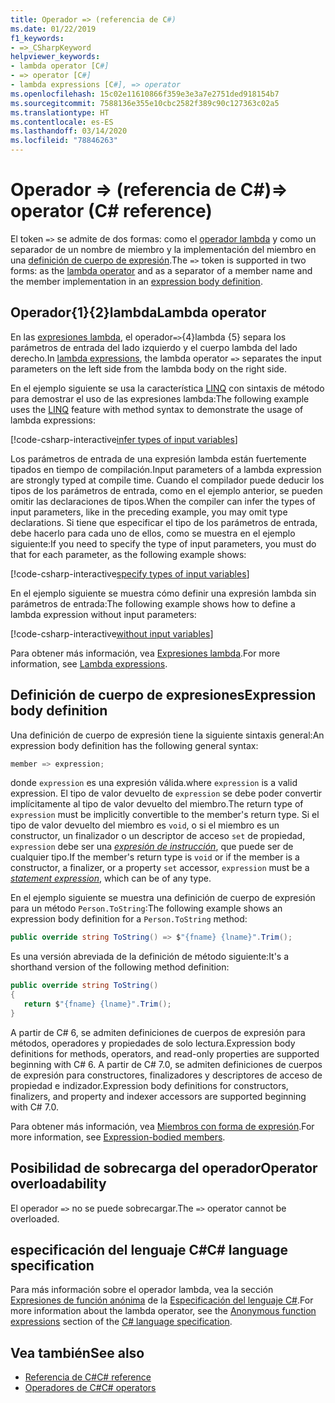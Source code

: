 ```yaml
---
title: Operador => (referencia de C#)
ms.date: 01/22/2019
f1_keywords:
- =>_CSharpKeyword
helpviewer_keywords:
- lambda operator [C#]
- => operator [C#]
- lambda expressions [C#], => operator
ms.openlocfilehash: 15c02e11610866f359e3e3a7e2751ded918154b7
ms.sourcegitcommit: 7588136e355e10cbc2582f389c90c127363c02a5
ms.translationtype: HT
ms.contentlocale: es-ES
ms.lasthandoff: 03/14/2020
ms.locfileid: "78846263"
---
```

# <a name="-operator-c-reference"></a><span data-ttu-id="8689b-102">Operador => (referencia de C#)</span><span class="sxs-lookup"><span data-stu-id="8689b-102">=> operator (C# reference)</span></span>

<span data-ttu-id="8689b-103">El token `=>` se admite de dos formas: como el [operador lambda](#lambda-operator) y como un separador de un nombre de miembro y la implementación del miembro en una [definición de cuerpo de expresión](#expression-body-definition).</span><span class="sxs-lookup"><span data-stu-id="8689b-103">The `=>` token is supported in two forms: as the [lambda operator](#lambda-operator) and as a separator of a member name and the member implementation in an [expression body definition](#expression-body-definition).</span></span>

## <a name="lambda-operator"></a><span data-ttu-id="8689b-104">Operador{1}{2}lambda</span><span class="sxs-lookup"><span data-stu-id="8689b-104">Lambda operator</span></span>

<span data-ttu-id="8689b-105">En las [expresiones lambda](../../programming-guide/statements-expressions-operators/lambda-expressions.md), el operador`=>`{4}lambda {5} separa los parámetros de entrada del lado izquierdo y el cuerpo lambda del lado derecho.</span><span class="sxs-lookup"><span data-stu-id="8689b-105">In [lambda expressions](../../programming-guide/statements-expressions-operators/lambda-expressions.md), the lambda operator `=>` separates the input parameters on the left side from the lambda body on the right side.</span></span>

<span data-ttu-id="8689b-106">En el ejemplo siguiente se usa la característica [LINQ](../../programming-guide/concepts/linq/index.md) con sintaxis de método para demostrar el uso de las expresiones lambda:</span><span class="sxs-lookup"><span data-stu-id="8689b-106">The following example uses the [LINQ](../../programming-guide/concepts/linq/index.md) feature with method syntax to demonstrate the usage of lambda expressions:</span></span>

[!code-csharp-interactive[infer types of input variables](snippets/LambdaOperator.cs#InferredTypes)]

<span data-ttu-id="8689b-107">Los parámetros de entrada de una expresión lambda están fuertemente tipados en tiempo de compilación.</span><span class="sxs-lookup"><span data-stu-id="8689b-107">Input parameters of a lambda expression are strongly typed at compile time.</span></span> <span data-ttu-id="8689b-108">Cuando el compilador puede deducir los tipos de los parámetros de entrada, como en el ejemplo anterior, se pueden omitir las declaraciones de tipos.</span><span class="sxs-lookup"><span data-stu-id="8689b-108">When the compiler can infer the types of input parameters, like in the preceding example, you may omit type declarations.</span></span> <span data-ttu-id="8689b-109">Si tiene que especificar el tipo de los parámetros de entrada, debe hacerlo para cada uno de ellos, como se muestra en el ejemplo siguiente:</span><span class="sxs-lookup"><span data-stu-id="8689b-109">If you need to specify the type of input parameters, you must do that for each parameter, as the following example shows:</span></span>

[!code-csharp-interactive[specify types of input variables](snippets/LambdaOperator.cs#ExplicitTypes)]

<span data-ttu-id="8689b-110">En el ejemplo siguiente se muestra cómo definir una expresión lambda sin parámetros de entrada:</span><span class="sxs-lookup"><span data-stu-id="8689b-110">The following example shows how to define a lambda expression without input parameters:</span></span>

[!code-csharp-interactive[without input variables](snippets/LambdaOperator.cs#WithoutInput)]

<span data-ttu-id="8689b-111">Para obtener más información, vea [Expresiones lambda](../../programming-guide/statements-expressions-operators/lambda-expressions.md).</span><span class="sxs-lookup"><span data-stu-id="8689b-111">For more information, see [Lambda expressions](../../programming-guide/statements-expressions-operators/lambda-expressions.md).</span></span>

## <a name="expression-body-definition"></a><span data-ttu-id="8689b-112">Definición de cuerpo de expresiones</span><span class="sxs-lookup"><span data-stu-id="8689b-112">Expression body definition</span></span>

<span data-ttu-id="8689b-113">Una definición de cuerpo de expresión tiene la siguiente sintaxis general:</span><span class="sxs-lookup"><span data-stu-id="8689b-113">An expression body definition has the following general syntax:</span></span>

```csharp
member => expression;
```

<span data-ttu-id="8689b-114">donde `expression` es una expresión válida.</span><span class="sxs-lookup"><span data-stu-id="8689b-114">where `expression` is a valid expression.</span></span> <span data-ttu-id="8689b-115">El tipo de valor devuelto de `expression` se debe poder convertir implícitamente al tipo de valor devuelto del miembro.</span><span class="sxs-lookup"><span data-stu-id="8689b-115">The return type of `expression` must be implicitly convertible to the member's return type.</span></span> <span data-ttu-id="8689b-116">Si el tipo de valor devuelto del miembro es `void`, o si el miembro es un constructor, un finalizador o un descriptor de acceso `set` de propiedad, `expression` debe ser una [*expresión de instrucción*](~/_csharplang/spec/statements.md#expression-statements), que puede ser de cualquier tipo.</span><span class="sxs-lookup"><span data-stu-id="8689b-116">If the member's return type is `void` or if the member is a constructor, a finalizer, or a property `set` accessor, `expression` must be a [*statement expression*](~/_csharplang/spec/statements.md#expression-statements), which can be of any type.</span></span>

<span data-ttu-id="8689b-117">En el ejemplo siguiente se muestra una definición de cuerpo de expresión para un método `Person.ToString`:</span><span class="sxs-lookup"><span data-stu-id="8689b-117">The following example shows an expression body definition for a `Person.ToString` method:</span></span>

```csharp
public override string ToString() => $"{fname} {lname}".Trim();
```

<span data-ttu-id="8689b-118">Es una versión abreviada de la definición de método siguiente:</span><span class="sxs-lookup"><span data-stu-id="8689b-118">It's a shorthand version of the following method definition:</span></span>

```csharp
public override string ToString()
{
   return $"{fname} {lname}".Trim();
}
```

<span data-ttu-id="8689b-119">A partir de C# 6, se admiten definiciones de cuerpos de expresión para métodos, operadores y propiedades de solo lectura.</span><span class="sxs-lookup"><span data-stu-id="8689b-119">Expression body definitions for methods, operators, and read-only properties are supported beginning with C# 6.</span></span> <span data-ttu-id="8689b-120">A partir de C# 7.0, se admiten definiciones de cuerpos de expresión para constructores, finalizadores y descriptores de acceso de propiedad e indizador.</span><span class="sxs-lookup"><span data-stu-id="8689b-120">Expression body definitions for constructors, finalizers, and property and indexer accessors are supported beginning with C# 7.0.</span></span>

<span data-ttu-id="8689b-121">Para obtener más información, vea [Miembros con forma de expresión](../../programming-guide/statements-expressions-operators/expression-bodied-members.md).</span><span class="sxs-lookup"><span data-stu-id="8689b-121">For more information, see [Expression-bodied members](../../programming-guide/statements-expressions-operators/expression-bodied-members.md).</span></span>

## <a name="operator-overloadability"></a><span data-ttu-id="8689b-122">Posibilidad de sobrecarga del operador</span><span class="sxs-lookup"><span data-stu-id="8689b-122">Operator overloadability</span></span>

<span data-ttu-id="8689b-123">El operador `=>` no se puede sobrecargar.</span><span class="sxs-lookup"><span data-stu-id="8689b-123">The `=>` operator cannot be overloaded.</span></span>

## <a name="c-language-specification"></a><span data-ttu-id="8689b-124">especificación del lenguaje C#</span><span class="sxs-lookup"><span data-stu-id="8689b-124">C# language specification</span></span>

<span data-ttu-id="8689b-125">Para más información sobre el operador lambda, vea la sección [Expresiones de función anónima](~/_csharplang/spec/expressions.md#anonymous-function-expressions) de la [Especificación del lenguaje C#](~/_csharplang/spec/introduction.md).</span><span class="sxs-lookup"><span data-stu-id="8689b-125">For more information about the lambda operator, see the [Anonymous function expressions](~/_csharplang/spec/expressions.md#anonymous-function-expressions) section of the [C# language specification](~/_csharplang/spec/introduction.md).</span></span>

## <a name="see-also"></a><span data-ttu-id="8689b-126">Vea también</span><span class="sxs-lookup"><span data-stu-id="8689b-126">See also</span></span>

- [<span data-ttu-id="8689b-127">Referencia de C#</span><span class="sxs-lookup"><span data-stu-id="8689b-127">C# reference</span></span>](../index.md)
- [<span data-ttu-id="8689b-128">Operadores de C#</span><span class="sxs-lookup"><span data-stu-id="8689b-128">C# operators</span></span>](index.md)
